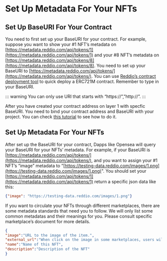 # Set Up Metadata For Your NFTs

## Set Up BaseURI For Your Contract

You need to first set up your BaseURI for your contract. For example, suppose you want to show your #1 NFT’s metadata on [https://metadata.reddio.com/api/tokens/1](https://metadata.reddio.com/api/tokens/1) and your #8 NFT’s metadata on [https://metadata.reddio.com/api/tokens/8](https://metadata.reddio.com/api/tokens/8). You need to set up your BaseURI to [https://metadata.reddio.com/api/tokens/](https://metadata.reddio.com/api/tokens/).  You can use [Reddio’s contract deployment tool](https://deploy-contract.reddio.com/) to quick deploy a ERC721M contract. Remember to type in your BaseURI.

::: warning
You can only use URI that starts with “https://”,”http://”.
:::

After you have created your contract address on layer 1 with specfic BaseURI. You need to bind your contract address and BaseURI with your project. You can check [this tutorial](https://docs.reddio.com/guide/getting-started/mint-nfts-on-layer-2.html#binding-smart-contract-with-project) to see how to do it. 

## Set Up Metadata For Your NFTs

After set up the BaseURI for your contract, Dapps like Opensea will query your  BaseURI for your NFTs’ metadata. For example, if your BaseURI is [https://metadata.reddio.com/api/tokens/](https://metadata.reddio.com/api/tokens/), and you  want to assign your #1 NFT’s “image” metadata to “[https://testing-data.reddio.com/images/1.png](https://testing-data.reddio.com/images/1.png)". You should set your [https://metadata.reddio.com/api/tokens/1](https://metadata.reddio.com/api/tokens/1) return a specific json data like this:

```json
{"image": "https://testing-data.reddio.com/images/1.png"}
```

If you want to circulate your NFTs through different marketplaces, there are some metadata standards that need you to follow. We will only list some common metadatas and their meanings for you. Please consult specific marketplace’s document for more details.

```json
{
"image":"URL to the image of the item.",
"external_url":"When click on the image in some marketplaces, users will go to this URL.",
"name":"Name of this NFT",
"description":"Description of the NFT"
}
```
